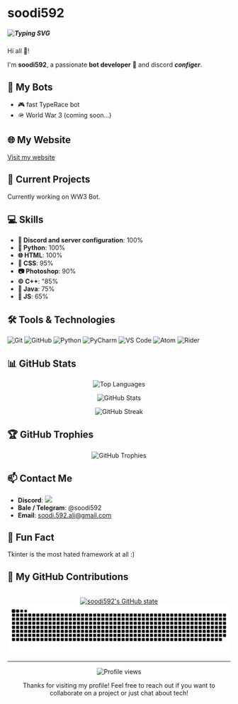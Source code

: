 # soodi592


##### ![Typing SVG](https://readme-typing-svg.demolab.com?font=Roboto+Mono&weight=600&pause=1000&random=false&width=435&lines=Python+Master;Desktop+Developer;GUI+Developer;Bale+Bot+Developer;Telegram+Bot+Developer;Frontend+Programmer;Backend+Developer;Passionate+about+Development+%E2%99%A5%EF%B8%8F)
Hi all 👋!

I'm **soodi592**, a passionate **bot developer** 🤖 and discord ***configer***.

## 🤖 My Bots

- 🎮 fast TypeRace bot
- 🪖 World War 3 (coming soon...)

## 🌐 My Website

<a href="https://soodi592.github.io/" target="_blank">Visit my website</a>

## 🚀 Current Projects

Currently working on WW3 Bot.

## 💻 Skills

- **🔷 Discord and server configuration**: 100%
- **🐍 Python**: 100%
- **🌐 HTML**: 100%
- **🎨 CSS**: 95%
- **📷 Photoshop**: 90%
- **©️ C++**: "85%
- **🦅 Java**: 75%
- **🔰 JS**: 65%

## 🛠️ Tools & Technologies

![Git](https://img.shields.io/badge/-Git-F05032?style=flat-square&logo=git&logoColor=white)
![GitHub](https://img.shields.io/badge/-GitHub-181717?style=flat-square&logo=github)
![Python](https://img.shields.io/badge/-Python-3776AB?style=flat-square&logo=python&logoColor=white)
![PyCharm](https://img.shields.io/badge/-PyCharm-000000?style=flat-square&logo=pycharm&logoColor=white)
![VS Code](https://img.shields.io/badge/-VS%20Code-007ACC?style=flat-square&logo=visual-studio-code)
![Atom](https://img.shields.io/badge/-Atom-66595C?style=flat-square&logo=atom&logoColor=white)
![Rider](https://img.shields.io/badge/-Rider-000000?style=flat-square&logo=rider&logoColor=white)
## 📊 GitHub Stats

<p align="center">
  <img src="https://github-readme-stats.vercel.app/api/top-langs/?username=soodi592&layout=compact&theme=radical" alt="Top Languages" />
</p>

<p align="center">
  <img src="https://github-readme-stats.vercel.app/api?username=soodi592&show_icons=true&theme=radical" alt="GitHub Stats" />
</p>

<p align="center">
  <img src="https://github-readme-streak-stats.herokuapp.com/?user=soodi592&theme=radical" alt="GitHub Streak" />
</p>

## 🏆 GitHub Trophies

<p align="center">
  <img src="https://github-profile-trophy.vercel.app/?username=soodi592&theme=darkhub&column=7" alt="GitHub Trophies" />
</p>

## 📫 Contact Me

- **Discord**: <a href="https://discordapp.com/users/730819899273773106" target="_blank"><img src="https://img.shields.io/badge/-Discord-7289DA?style=flat-square&logo=discord&logoColor=white" /></a>
- **Bale / Telegram**: @soodi592
- **Email**: soodi.592.ali@gmail.com

## 🌟 Fun Fact

Tkinter is the most hated framework at all :)

## 📃 My GitHub Contributions
<br/>
<div align='center'>
  <a href="https://github.com/soodi592"><img alt="soodi592's GitHub state" src="https://github-readme-activity-graph.vercel.app/graph?username=soodi592&bg_color=262312&color=4ddbff&line=04f6a5&point=ff0000&area=true&hide_border=false&radius=16)" height="300px"></a>

<picture>
  <source media="(prefers-color-scheme: dark)" srcset="https://raw.githubusercontent.com/kian-ahmadian/kian-ahmadian/output/github-contribution-grid-snake-dark.svg">
  <source media="(prefers-color-scheme: light)" srcset="https://raw.githubusercontent.com/kian-ahmadian/kian-ahmadian/output/github-contribution-grid-snake.svg">
  <img alt="soodi592 contribution" src="https://raw.githubusercontent.com/kian-ahmadian/kian-ahmadian/output/github-contribution-grid-snake.svg">
</picture>

---

<p align="center">
  <img src="https://komarev.com/ghpvc/?username=soodi592&color=blueviolet" alt="Profile views" />
</p>

<p align="center">
  Thanks for visiting my profile! Feel free to reach out if you want to collaborate on a project or just chat about tech!
</p>
